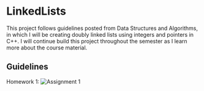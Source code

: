 # LinkedLists

This project follows guidelines posted from Data Structures and Algorithms, in which I 
will be creating doubly linked lists using integers and pointers in C++. I will continue 
build this project throughout the semester as I learn more about the course material.

## Guidelines
Homework 1:
![Assignment 1](https://gyazo.com/9d07ac8dedc601989b8088fb7ecdac11.png)
